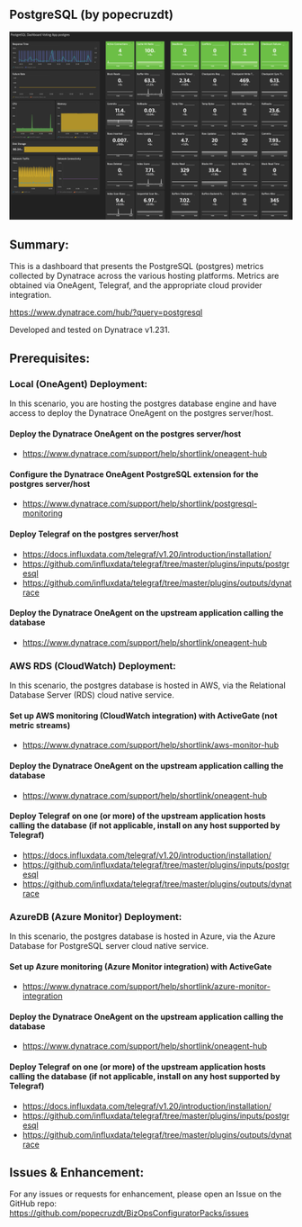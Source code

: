 ## PostgreSQL (by popecruzdt)
![Screenshot](https://raw.githubusercontent.com/popecruzdt/BizOpsConfiguratorPacks/main/screenshots/PostgreSQL_Dashboard_screenshot.png)

## Summary:
This is a dashboard that presents the PostgreSQL (postgres) metrics collected by Dynatrace across the various hosting platforms.  Metrics are obtained via OneAgent, Telegraf, and the appropriate cloud provider integration.

https://www.dynatrace.com/hub/?query=postgresql

Developed and tested on Dynatrace v1.231.

## Prerequisites:

### Local (OneAgent) Deployment:
In this scenario, you are hosting the postgres database engine and have access to deploy the Dynatrace OneAgent on the postgres server/host.
#### Deploy the Dynatrace OneAgent on the postgres server/host
  * https://www.dynatrace.com/support/help/shortlink/oneagent-hub
#### Configure the Dynatrace OneAgent PostgreSQL extension for the postgres server/host
  * https://www.dynatrace.com/support/help/shortlink/postgresql-monitoring
#### Deploy Telegraf on the postgres server/host
  * https://docs.influxdata.com/telegraf/v1.20/introduction/installation/
  * https://github.com/influxdata/telegraf/tree/master/plugins/inputs/postgresql
  * https://github.com/influxdata/telegraf/tree/master/plugins/outputs/dynatrace
#### Deploy the Dynatrace OneAgent on the upstream application calling the database
  * https://www.dynatrace.com/support/help/shortlink/oneagent-hub

### AWS RDS (CloudWatch) Deployment:
In this scenario, the postgres database is hosted in AWS, via the Relational Database Server (RDS) cloud native service.
#### Set up AWS monitoring (CloudWatch integration) with ActiveGate (not metric streams)
  * https://www.dynatrace.com/support/help/shortlink/aws-monitor-hub
#### Deploy the Dynatrace OneAgent on the upstream application calling the database
  * https://www.dynatrace.com/support/help/shortlink/oneagent-hub
#### Deploy Telegraf on one (or more) of the upstream application hosts calling the database (if not applicable, install on any host supported by Telegraf)
  * https://docs.influxdata.com/telegraf/v1.20/introduction/installation/
  * https://github.com/influxdata/telegraf/tree/master/plugins/inputs/postgresql
  * https://github.com/influxdata/telegraf/tree/master/plugins/outputs/dynatrace

### AzureDB (Azure Monitor) Deployment:
In this scenario, the postgres database is hosted in Azure, via the Azure Database for PostgreSQL server cloud native service.
#### Set up Azure monitoring (Azure Monitor integration) with ActiveGate
  * https://www.dynatrace.com/support/help/shortlink/azure-monitor-integration
#### Deploy the Dynatrace OneAgent on the upstream application calling the database
  * https://www.dynatrace.com/support/help/shortlink/oneagent-hub
#### Deploy Telegraf on one (or more) of the upstream application hosts calling the database (if not applicable, install on any host supported by Telegraf)
  * https://docs.influxdata.com/telegraf/v1.20/introduction/installation/
  * https://github.com/influxdata/telegraf/tree/master/plugins/inputs/postgresql
  * https://github.com/influxdata/telegraf/tree/master/plugins/outputs/dynatrace

## Issues & Enhancement:
For any issues or requests for enhancement, please open an Issue on the GitHub repo: https://github.com/popecruzdt/BizOpsConfiguratorPacks/issues
